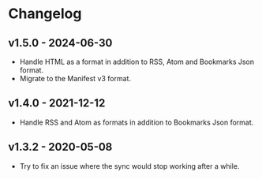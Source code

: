 # Changelog

## v1.5.0 - 2024-06-30

- Handle HTML as a format in addition to RSS, Atom and Bookmarks Json format.
- Migrate to the Manifest v3 format.

## v1.4.0 - 2021-12-12

- Handle RSS and Atom as formats in addition to Bookmarks Json format.

## v1.3.2 - 2020-05-08

- Try to fix an issue where the sync would stop working after a while.
